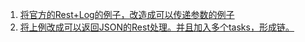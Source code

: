 1. [将官方的Rest+Log的例子，改造成可以传递参数的例子](./RestLog.json)
2. [将上例改成可以返回JSON的Rest处理。并且加入多个tasks，形成链。](./demo2.json)
